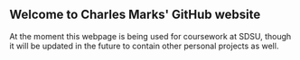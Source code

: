 ## Welcome to Charles Marks' GitHub website

At the moment this webpage is being used for coursework at SDSU, though it will be updated in the future to contain other personal projects as well.


